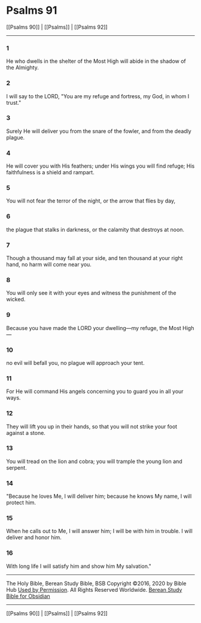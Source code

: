 # Psalms 91

[[Psalms 90]] | [[Psalms]] | [[Psalms 92]]

---

### 1
He who dwells in the shelter of the Most High will abide in the shadow of the Almighty.

### 2
I will say to the LORD, "You are my refuge and fortress, my God, in whom I trust."

### 3
Surely He will deliver you from the snare of the fowler, and from the deadly plague.

### 4
He will cover you with His feathers; under His wings you will find refuge; His faithfulness is a shield and rampart.

### 5
You will not fear the terror of the night, or the arrow that flies by day,

### 6
the plague that stalks in darkness, or the calamity that destroys at noon.

### 7
Though a thousand may fall at your side, and ten thousand at your right hand, no harm will come near you.

### 8
You will only see it with your eyes and witness the punishment of the wicked.

### 9
Because you have made the LORD your dwelling—my refuge, the Most High—

### 10
no evil will befall you, no plague will approach your tent.

### 11
For He will command His angels concerning you to guard you in all your ways.

### 12
They will lift you up in their hands, so that you will not strike your foot against a stone.

### 13
You will tread on the lion and cobra; you will trample the young lion and serpent.

### 14
"Because he loves Me, I will deliver him; because he knows My name, I will protect him.

### 15
When he calls out to Me, I will answer him; I will be with him in trouble. I will deliver and honor him.

### 16
With long life I will satisfy him and show him My salvation."

---

The Holy Bible, Berean Study Bible, BSB
Copyright ©2016, 2020 by Bible Hub
[Used by Permission](https://berean.bible/terms.htm). All Rights Reserved Worldwide.
[Berean Study Bible for Obsidian](https://github.com/gapmiss/berean-study-bible-for-obsidian)

---

[[Psalms 90]] | [[Psalms]] | [[Psalms 92]]

